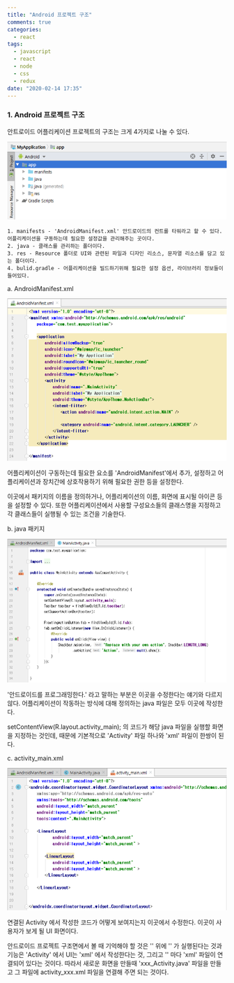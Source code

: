 ```yaml
---
title: "Android 프로젝트 구조"
comments: true
categories:
  - react
tags:
  - javascript
  - react
  - node
  - css
  - redux
date: "2020-02-14 17:35"
---
```


<!-- ### 1. Android Native App 이란? -->

  <!-- 우리가 흔히 사용하는 모바일 어플리케이션을 Native App 이라고 한다.
  네이티브 앱은 모바일 기기에 최적화된 언어로 개발된 앱으로 기기에서 지원하는 모든 기능을 온전히 사용할 수 있다(카메라, gps 등) -->


### 1. Android 프로젝트 구조

  안트로이드 어플리케이션 프로젝트의 구조는 크게 4가지로 나눌 수 있다.
  <!-- 안드로이드스튜디오 프로젝트 좌측 부분 스크린샷 넣을 것. -->
  ![img](\assets\images\android\basic_structure.png)

    1. manifests - 'AndroidManifest.xml' 안드로이드의 컨트롤 타워라고 할 수 있다. 어플리케이션을 구동하는데 필요한 설정값을 관리해주는 곳이다.
    2. java - 클래스를 관리하는 폴더이다.
    3. res - Resource 폴더로 UI와 관련된 파일과 디자인 리소스, 문자열 리소스를 담고 있는 폴더이다.
    4. bulid.gradle - 어플리케이션을 빌드하기위해 필요한 설정 옵션, 라이브러리 정보들이 들어있다.


  a. AndroidManifest.xml
  <!-- 매니페스트 스크린샷. -->
  ![img](\assets\images\android\androidmanifest.png)

  어플리케이션이 구동하는데 필요한 요소를 'AndroidManifest'에서 추가, 설정하고
  어플리케이션과 장치간에 상호작용하기 위해 필요한 권한 등을 설정한다.

  이곳에서 패키지의 이름을 정의하거나, 어플리케이션의 이름, 화면에 표시될 아이콘 등을 설정할 수 있다.
  또한 어플리케이션에서 사용할 구성요소들의 클래스명을 지정하고
  각 클래스들이 실행될 수 있는 조건을 기술한다.



  b. java 패키지
  <!-- activity 스크린샷. -->
  ![img](\assets\images\android\MainActivity.png)

  '안드로이드를 프로그래밍한다.' 라고 말하는 부분은 이곳을 수정한다는 얘기와 다르지 않다.
  어플리케이션이 작동하는 방식에 대해 정의하는 java 파일은 모두 이곳에 작성한다.

  setContentView(R.layout.activity_main); 의 코드가 해당 java 파일을
  실행할 화면을 지정하는 것인데, 때문에 기본적으로 'Activity' 파일 하나와 'xml' 파일이 한쌍이 된다.



  c. activity_main.xml
  <!-- activity_main.xml 스크린샷 -->
  ![img](\assets\images\android\activity_main.png)

  연결된 Activity 에서 작성한 코드가 어떻게 보여지는지 이곳에서 수정한다.
  이곳이 사용자가 보게 될 UI 화면이다.




  안드로이드 프로젝트 구조면에서 볼 때 기억해야 할 것은 '<Application>' 위에 '<Activity>' 가 실행된다는 것과
  기능은 'Activity' 에서 UI는 'xml' 에서 작성한다는 것, 그리고 '<Activity>' 마다 'xml' 파일이 연결되어 있다는 것이다.
  따라서 새로운 화면을 만들때 'xxx_Activity.java' 파일을 만들고 그 파일에 activity_xxx.xml 파일을 연결해 주면 되는 것이다.